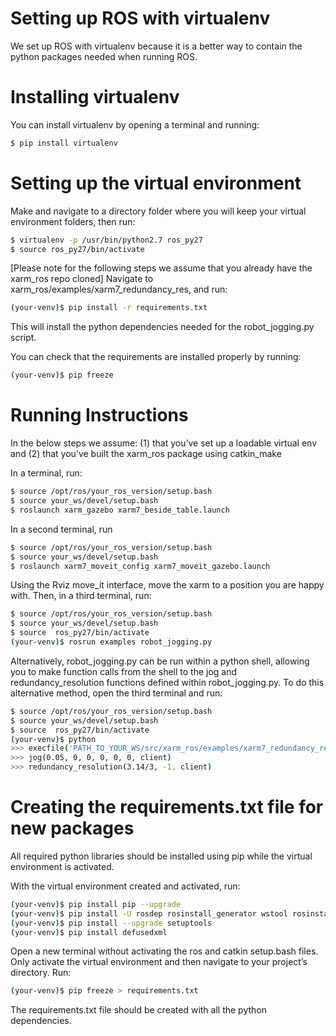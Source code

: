 # Setting up ROS with virtualenv
We set up ROS with virtualenv because it is a better way to contain the python packages needed when running ROS.

# Installing virtualenv
You can install virtualenv by opening a terminal and running:
```sh
$ pip install virtualenv
```

# Setting up the virtual environment
Make and navigate to a directory folder where you will keep your virtual environment folders, then run:
```sh
$ virtualenv -p /usr/bin/python2.7 ros_py27
$ source ros_py27/bin/activate
```
[Please note for the following steps we assume that you already have the xarm_ros repo cloned]
Navigate to xarm_ros/examples/xarm7_redundancy_res, and run:
```sh
(your-venv)$ pip install -r requirements.txt
```
This will install the python dependencies needed for the robot_jogging.py script.

You can check that the requirements are installed properly by running:
```sh
(your-venv)$ pip freeze
```

# Running Instructions
In the below steps we assume: (1) that you’ve set up a loadable virtual env and (2) that you’ve built the xarm_ros package using catkin_make

In a terminal, run:
```sh
$ source /opt/ros/your_ros_version/setup.bash
$ source your_ws/devel/setup.bash
$ roslaunch xarm_gazebo xarm7_beside_table.launch
```

In a second terminal, run
```sh
$ source /opt/ros/your_ros_version/setup.bash
$ source your_ws/devel/setup.bash
$ roslaunch xarm7_moveit_config xarm7_moveit_gazebo.launch
```

Using the Rviz move_it interface, move the xarm to a position you are happy with. Then, in a third terminal, run:
```sh
$ source /opt/ros/your_ros_version/setup.bash
$ source your_ws/devel/setup.bash
$ source  ros_py27/bin/activate
(your-venv)$ rosrun examples robot_jogging.py
```
Alternatively, robot_jogging.py can be run within a python shell, allowing you to make function calls from the shell to the jog and redundancy_resolution functions defined within robot_jogging.py. To do this alternative method, open the third terminal and run:
```sh
$ source /opt/ros/your_ros_version/setup.bash
$ source your_ws/devel/setup.bash
$ source  ros_py27/bin/activate
(your-venv)$ python
>>> execfile('PATH_TO_YOUR_WS/src/xarm_ros/examples/xarm7_redundancy_res/scripts/robot_jogging.py')
>>> jog(0.05, 0, 0, 0, 0, 0, client)
>>> redundancy_resolution(3.14/3, -1, client)
```

# Creating the requirements.txt file for new packages
All required python libraries should be installed using pip while the virtual environment is activated.

With the virtual environment created and activated, run:
```sh
(your-venv)$ pip install pip --upgrade
(your-venv)$ pip install -U rosdep rosinstall_generator wstool rosinstall
(your-venv)$ pip install --upgrade setuptools
(your-venv)$ pip install defusedxml
```
Open a new terminal without activating the ros and catkin setup.bash files. Only activate the virtual environment and then navigate to your project’s directory. Run:
```sh
(your-venv)$ pip freeze > requirements.txt
```
The requirements.txt file should be created with all the python dependencies.
